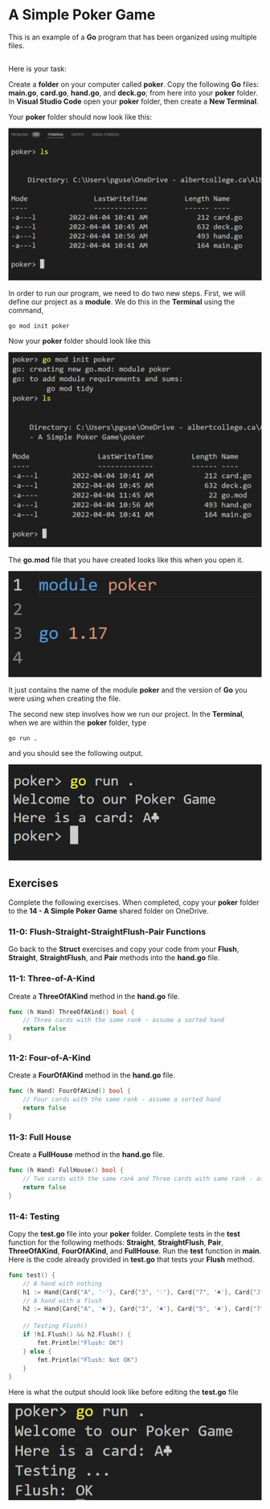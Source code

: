 # A Simple Poker Game

This is an example of a **Go** program that has been organized using multiple files.

##
Here is your task:

Create a **folder** on your computer called **poker**. Copy the following **Go** files:  **main.go**, **card.go**, **hand.go**, and **deck.go**; from here into your **poker** folder.  In **Visual Studio Code** open your **poker** folder, then create a **New Terminal**.

Your **poker** folder should now look like this:

![poker folder](https://github.com/pguse/ics4u-go/blob/main/exercises/11%20-%20Project%20-%20A%20Simple%20Poker%20Game/pokerFolderTerminal.png)

In order to run our program, we need to do two new steps.  First, we will define our project as a **module**.  We do this in the **Terminal** using the command,

```
go mod init poker
```

Now your **poker** folder should look like this

![poker folder with go.mod file](https://github.com/pguse/ics4u-go/blob/main/exercises/11%20-%20Project%20-%20A%20Simple%20Poker%20Game/pokerFolderModuleTerminal.png)

The **go.mod** file that you have created looks like this when you open it.

![go mod file](https://github.com/pguse/ics4u-go/blob/main/exercises/11%20-%20Project%20-%20A%20Simple%20Poker%20Game/pokerFolderModuleFile.png)

It just contains the name of the module **poker** and the version of **Go** you were using when creating the file.

The second new step involves how we run our project.  In the **Terminal**, when we are within the **poker** folder, type

```
go run .
```

and you should see the following output.

![go run file](https://github.com/pguse/ics4u-go/blob/main/exercises/11%20-%20Project%20-%20A%20Simple%20Poker%20Game/pokerFolderRun.png)


## Exercises

Complete the following exercises.  When completed, copy your **poker** folder to the **14 - A Simple Poker Game** shared folder on OneDrive.

### 11-0: Flush-Straight-StraightFlush-Pair Functions

Go back to the **Struct** exercises and copy your code from your **Flush**, **Straight**, **StraightFlush**, and **Pair** methods into the **hand.go** file.

### 11-1: Three-of-A-Kind

Create a **ThreeOfAKind** method in the **hand.go** file.

```go
func (h Hand) ThreeOfAKind() bool {
	// Three cards with the same rank - assume a sorted hand
	return false
}
```

### 11-2: Four-of-A-Kind

Create a **FourOfAKind** method in the **hand.go** file.

```go
func (h Hand) FourOfAKind() bool {
	// Four cards with the same rank - assume a sorted hand
	return false
}
```

### 11-3: Full House

Create a **FullHouse** method in the **hand.go** file.

```go
func (h Hand) FullHouse() bool {
	// Two cards with the same rank and Three cards with same rank - assume a sorted hand
	return false
}
```

### 11-4: Testing

Copy the **test.go** file into your **poker** folder.  Complete tests in the **test** function for the following methods:  **Straight**, **StraightFlush**, **Pair**, **ThreeOfAKind**, **FourOfAKind**, and **FullHouse**.  Run the **test** function in **main**.  Here is the code already provided in **test.go** that tests your **Flush** method.

```go
func test() {
	// A hand with nothing
	h1 := Hand{Card{"A", '♢'}, Card{"3", '♡'}, Card{"7", '♣'}, Card{"J", '♠'}, Card{"K", '♡'}}
	// A hand with a flush
	h2 := Hand{Card{"A", '♣'}, Card{"3", '♣'}, Card{"5", '♣'}, Card{"7", '♣'}, Card{"9", '♣'}}

	// Testing Flush()
	if !h1.Flush() && h2.Flush() {
		fmt.Println("Flush: OK")
	} else {
		fmt.Println("Flush: Not OK")
	}
}
```

Here is what the output should look like before editing the **test.go** file

![test output](https://github.com/pguse/ics4u-go/blob/main/exercises/11%20-%20Project%20-%20A%20Simple%20Poker%20Game/test.png)
